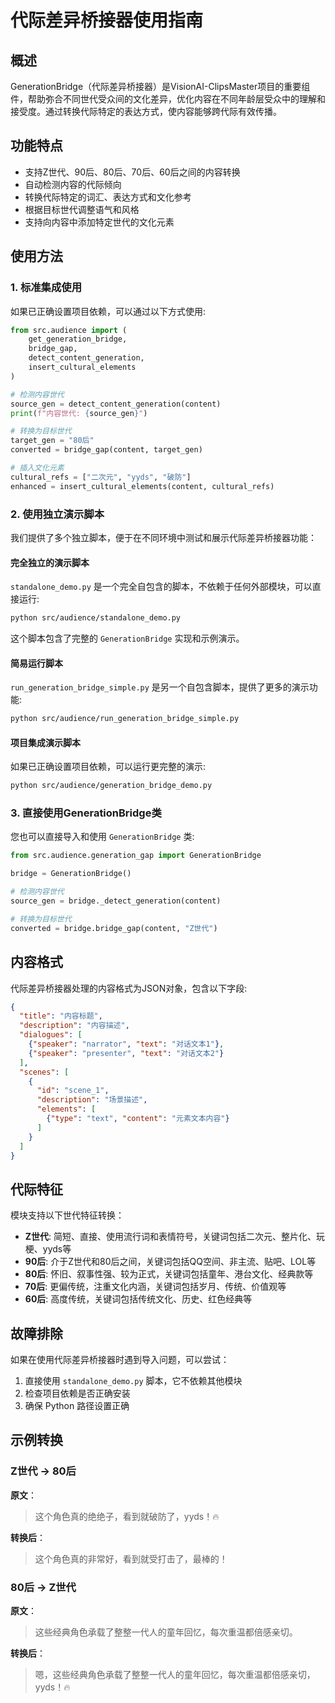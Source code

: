 # 代际差异桥接器使用指南

## 概述

GenerationBridge（代际差异桥接器）是VisionAI-ClipsMaster项目的重要组件，帮助弥合不同世代受众间的文化差异，优化内容在不同年龄层受众中的理解和接受度。通过转换代际特定的表达方式，使内容能够跨代际有效传播。

## 功能特点

- 支持Z世代、90后、80后、70后、60后之间的内容转换
- 自动检测内容的代际倾向 
- 转换代际特定的词汇、表达方式和文化参考
- 根据目标世代调整语气和风格
- 支持向内容中添加特定世代的文化元素

## 使用方法

### 1. 标准集成使用

如果已正确设置项目依赖，可以通过以下方式使用:

```python
from src.audience import (
    get_generation_bridge, 
    bridge_gap, 
    detect_content_generation,
    insert_cultural_elements
)

# 检测内容世代
source_gen = detect_content_generation(content)
print(f"内容世代: {source_gen}")

# 转换为目标世代
target_gen = "80后"
converted = bridge_gap(content, target_gen)

# 插入文化元素
cultural_refs = ["二次元", "yyds", "破防"]
enhanced = insert_cultural_elements(content, cultural_refs)
```

### 2. 使用独立演示脚本

我们提供了多个独立脚本，便于在不同环境中测试和展示代际差异桥接器功能：

#### 完全独立的演示脚本

`standalone_demo.py` 是一个完全自包含的脚本，不依赖于任何外部模块，可以直接运行:

```bash
python src/audience/standalone_demo.py
```

这个脚本包含了完整的 `GenerationBridge` 实现和示例演示。

#### 简易运行脚本 

`run_generation_bridge_simple.py` 是另一个自包含脚本，提供了更多的演示功能:

```bash
python src/audience/run_generation_bridge_simple.py
```

#### 项目集成演示脚本

如果已正确设置项目依赖，可以运行更完整的演示:

```bash
python src/audience/generation_bridge_demo.py
```

### 3. 直接使用GenerationBridge类

您也可以直接导入和使用 `GenerationBridge` 类:

```python
from src.audience.generation_gap import GenerationBridge

bridge = GenerationBridge()

# 检测内容世代
source_gen = bridge._detect_generation(content)

# 转换为目标世代
converted = bridge.bridge_gap(content, "Z世代")
```

## 内容格式

代际差异桥接器处理的内容格式为JSON对象，包含以下字段:

```json
{
  "title": "内容标题",
  "description": "内容描述",
  "dialogues": [
    {"speaker": "narrator", "text": "对话文本1"},
    {"speaker": "presenter", "text": "对话文本2"}
  ],
  "scenes": [
    {
      "id": "scene_1",
      "description": "场景描述",
      "elements": [
        {"type": "text", "content": "元素文本内容"}
      ]
    }
  ]
}
```

## 代际特征

模块支持以下世代特征转换：

- **Z世代**: 简短、直接、使用流行词和表情符号，关键词包括二次元、整片化、玩梗、yyds等
- **90后**: 介于Z世代和80后之间，关键词包括QQ空间、非主流、贴吧、LOL等
- **80后**: 怀旧、叙事性强、较为正式，关键词包括童年、港台文化、经典款等
- **70后**: 更偏传统，注重文化内涵，关键词包括岁月、传统、价值观等
- **60后**: 高度传统，关键词包括传统文化、历史、红色经典等

## 故障排除

如果在使用代际差异桥接器时遇到导入问题，可以尝试：

1. 直接使用 `standalone_demo.py` 脚本，它不依赖其他模块
2. 检查项目依赖是否正确安装
3. 确保 Python 路径设置正确

## 示例转换

### Z世代 → 80后

**原文**：
> 这个角色真的绝绝子，看到就破防了，yyds！🔥

**转换后**：
> 这个角色真的非常好，看到就受打击了，最棒的！

### 80后 → Z世代

**原文**：
> 这些经典角色承载了整整一代人的童年回忆，每次重温都倍感亲切。

**转换后**：
> 嗯，这些经典角色承载了整整一代人的童年回忆，每次重温都倍感亲切，yyds！🔥 